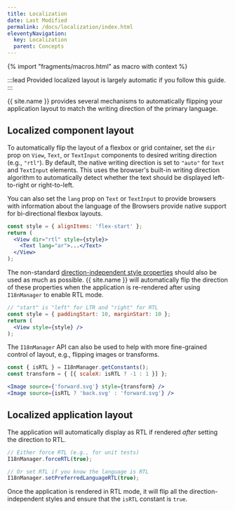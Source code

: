 ```yaml
---
title: Localization
date: Last Modified
permalink: /docs/localization/index.html
eleventyNavigation:
  key: Localization
  parent: Concepts
---
```


{% import "fragments/macros.html" as macro with context %}

:::lead
Provided localized layout is largely automatic if you follow this guide.
:::

{{ site.name }} provides several mechanisms to automatically flipping your application layout to match the writing direction of the primary language.

## Localized component layout

To automatically flip the layout of a flexbox or grid container, set the `dir` prop on `View`, `Text`, or `TextInput` components to desired writing direction (e.g., `"rtl"`). By default, the native writing direction is set to `"auto"` for `Text` and `TextInput` elements. This uses the browser's built-in writing direction algorithm to automatically detect whether the text should be displayed left-to-right or right-to-left.

You can also set the `lang` prop on `Text` or `TextInput` to provide browsers with information about the language of the Browsers provide native support for bi-directional flexbox layouts.

```jsx
const style = { alignItems: 'flex-start' };
return (
  <View dir="rtl" style={style}>
    <Text lang="ar">...</Text>
  </View>
);
```

The non-standard [direction-independent style properties](/docs/styling/#non-standard-properties) should also be used as much as possible. {{ site.name }} will automatically flip the direction of these properties when the application is re-rendered after using `I18nManager` to enable RTL mode.

```jsx
// "start" is "left" for LTR and "right" for RTL
const style = { paddingStart: 10, marginStart: 10 };
return (
  <View style={style} />
);
```

The `I18nManager` API can also be used to help with more fine-grained control of layout, e.g., flipping images or transforms.

```jsx
const { isRTL } = I18nManager.getConstants();
const transform = { [{ scaleX: isRTL ? -1 : 1 }] };

<Image source={'forward.svg'} style={transform} />
<Image source={isRTL ? 'back.svg' : 'forward.svg'} />
```

## Localized application layout

The application will automatically display as RTL if rendered *after* setting the direction to RTL.

```js
// Either force RTL (e.g., for unit tests)
I18nManager.forceRTL(true);

// Or set RTL if you know the language is RTL
I18nManager.setPreferredLanguageRTL(true);
```

Once the application is rendered in RTL mode, it will flip all the direction-independent styles and ensure that the `isRTL` constant is `true`.
